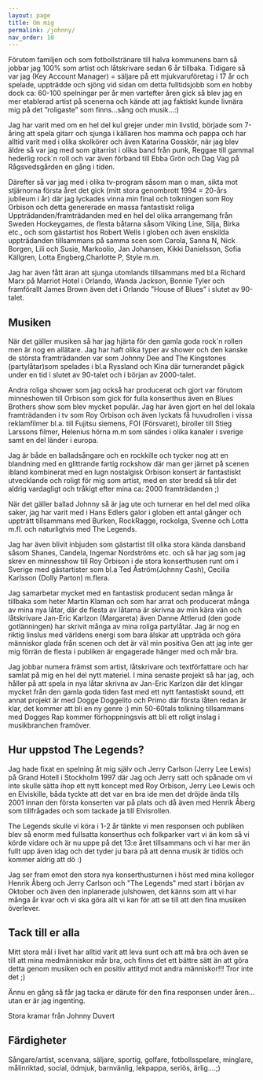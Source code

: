 ```yaml
---
layout: page
title: Om mig
permalink: /johnny/
nav_order: 10
---
```


Förutom familjen och som fotbollstränare till halva kommunens barn så jobbar jag 100% som artist och låtskrivare sedan 6 år tillbaka. 
Tidigare så var jag (Key Account Manager) = säljare på ett mjukvaruföretag i 17 år och spelade, uppträdde och sjöng vid sidan om detta fulltidsjobb som en hobby dock ca: 60-100 spelningar per år men vartefter åren gick så blev jag en mer etablerad artist på scenerna och kände att jag faktiskt kunde livnära mig på det ”roligaste” som finns...sång och musik...:) 

Jag har varit med om en hel del kul grejer under min livstid, började som 7-åring att spela gitarr och sjunga i källaren hos mamma och pappa och har alltid varit med i olika skolkörer och även Katarina Gosskör, när jag blev äldre så var jag med som gitarrist i olika band från punk, Reggae till gammal hederlig rock´n roll och var även förband till Ebba Grön och Dag Vag på Rågsvedsgården en gång i tiden.

Därefter så var jag med i olika tv-program såsom man o man, sikta mot stjärnorna första året det gick (mitt stora genombrott 1994 = 20-års jubileum i år) där jag lyckades vinna min final och tolkningen som Roy Orbison och detta genererade en massa fantastiskt roliga Uppträdanden/framträdanden med en hel del olika arrangemang från Sweden Hockeygames, de flesta båtarna såsom Viking Line, Silja, Birka etc., och som gästartist hos Robert Wells i globen och även enskilda uppträdanden tillsammans på samma scen som Carola, Sanna N, Nick Borgen, Lili och Susie, Markoolio, Jan Johansen, Kikki Danielsson, Sofia Källgren, Lotta Engberg,Charlotte P, Style m.m.

Jag har även fått äran att sjunga utomlands tillsammans med bl.a Richard Marx på Marriot Hotel i Orlando, Wanda Jackson, Bonnie Tyler och framförallt James Brown även det i Orlando ”House of Blues” i slutet av 90-talet.


## Musiken

När det gäller musiken så har jag hjärta för den gamla goda rock´n rollen men är nog en allätare. Jag har haft olika typer av shower och den kanske de största framträdanden var som Johnny Dee and The Kingstones (partylåtar)som spelades i bl.a Ryssland och Kina där turnerandet pågick under en tid i slutet av 90-talet och i början av 2000-talet.

Andra roliga shower som jag också har producerat och gjort var förutom minneshowen till Orbison som gick för fulla konserthus även en Blues Brothers show som blev mycket populär.
Jag har även gjort en hel del lokala framträdanden i tv som Roy Orbison och även lyckats få huvudrollen i vissa reklamfilmer bl.a. till Fujitsu siemens, FOI (Försvaret), biroller till Stieg Larssons filmer, Helenius hörna m.m som sändes i olika kanaler i sverige samt en del länder i europa. 

Jag är både en balladsångare och en rockkille och tycker nog att en blandning med en glittrande fartig rockshow där man ger järnet på scenen ibland kombinerat med en lugn nostalgisk Orbison konsert är fantastiskt utvecklande och roligt för mig som artist, med en stor bredd så blir det aldrig vardagligt och tråkigt efter mina ca: 2000 framträdanden ;)

När det gäller ballad Johnny så är jag ute och turnerar en hel del med olika saker, jag har varit med i Hans Edlers galor i globen ett antal gånger och uppträtt tillsammans med Burken, RockRagge, rockolga, Svenne och Lotta m.fl. och naturligtvis med The Legends.

Jag har även blivit inbjuden som gästartist till olika stora kända dansband såsom Shanes, Candela, Ingemar Nordströms etc. och så har jag som jag skrev en minnesshow till Roy Orbison i de stora konserthusen runt om i Sverige med gästartister som bl.a Ted Åström(Johnny Cash), Cecilia Karlsson (Dolly Parton) m.flera.

Jag samarbetar mycket med en fantastisk producent sedan många år tillbaka som heter Martin Klaman och som har arrat och producerat många av mina nya låtar, där de flesta av låtarna är skrivna av min kära vän och låtskrivare Jan-Eric Karlzon (Margareta) även Danne Attlerud (den gode gotlänningen) har skrivit många av mina roliga partylåtar.
Jag är nog en riktig linslus med världens energi som bara älskar att uppträda och göra människor glada från scenen och det är väl min positiva Gen att jag inte ger mig förrän de flesta i publiken är engagerade hänger med och mår bra.

Jag jobbar numera främst som artist, låtskrivare och textförfattare  och har samlat på mig en hel del nytt materiel. 
I mina senaste projekt så har jag, och håller på att spela in nya låtar skrivna av Jan-Eric Karlzon där det klingar mycket från den gamla goda tiden fast med ett nytt fantastiskt sound, ett annat projekt är med Dogge Doggelito och Primo där första låten redan är klar, det kommer att bli en ny genre :) min 50-60tals tolkning tillsammans med Dogges Rap kommer förhoppningsvis att bli ett roligt inslag i musikbranchen framöver.



## Hur uppstod The Legends?

Jag hade fixat en spelning åt mig själv och Jerry Carlson (Jerry Lee Lewis) på Grand Hotell i Stockholm 1997 där Jag och Jerry satt och spånade om vi inte skulle sätta ihop ett nytt koncept med Roy Orbison, Jerry Lee Lewis och en Elviskille, båda tyckte att det var en bra ide men det dröjde ända tills 2001 innan den första konserten var på plats och då även med Henrik Åberg som tillfrågades och som tackade ja till Elvisrollen.

The Legends skulle vi köra i 1-2 år tänkte vi men responsen och publiken blev så enorm med fullsatta konserthus och folkparker vart vi än kom så vi körde vidare och är nu uppe på det 13:e året tillsammans och vi har mer än fullt upp även idag och det tyder ju bara på att denna musik är tidlös och kommer aldrig att dö :) 

Jag ser fram emot den stora nya konserthusturnen i höst med mina kollegor Henrik Åberg och Jerry Carlson och "The Legends" med start i början av Oktober och även den inplanerade julshowen, det känns som att vi har många år kvar och vi ska göra allt vi kan för att se till att den fina musiken överlever. 

## Tack till er alla

Mitt stora mål i livet har alltid varit att leva sunt och att må bra och även se till att mina medmänniskor mår bra, och finns det ett bättre sätt än att göra detta genom musiken och en positiv attityd mot andra människor!!!
Tror inte det ;)

Ännu en gång så får jag tacka er därute för den fina responsen under åren…utan er är jag ingenting.

Stora kramar från
Johnny Duvert


## Färdigheter

Sångare/artist, scenvana, säljare, sportig, golfare, fotbollsspelare, minglare, målinriktad, social, ödmjuk, barnvänlig, lekpappa, seriös, ärlig....;)

